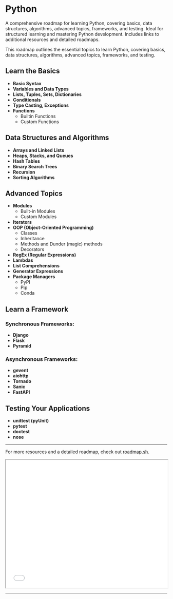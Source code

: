 # Python
A comprehensive roadmap for learning Python, covering basics, data structures, algorithms, advanced topics, frameworks, and testing. Ideal for structured learning and mastering Python development. Includes links to additional resources and detailed roadmaps.



This roadmap outlines the essential topics to learn Python, covering basics, data structures, algorithms, advanced topics, frameworks, and testing. 

## Learn the Basics

- **Basic Syntax**
- **Variables and Data Types**
- **Lists, Tuples, Sets, Dictionaries**
- **Conditionals**
- **Type Casting, Exceptions**
- **Functions**
  - Builtin Functions
  - Custom Functions

## Data Structures and Algorithms

- **Arrays and Linked Lists**
- **Heaps, Stacks, and Queues**
- **Hash Tables**
- **Binary Search Trees**
- **Recursion**
- **Sorting Algorithms**

## Advanced Topics

- **Modules**
  - Built-in Modules
  - Custom Modules
- **Iterators**
- **OOP (Object-Oriented Programming)**
  - Classes
  - Inheritance
  - Methods and Dunder (magic) methods
  - Decorators
- **RegEx (Regular Expressions)**
- **Lambdas**
- **List Comprehensions**
- **Generator Expressions**
- **Package Managers**
  - PyPI
  - Pip
  - Conda

## Learn a Framework

### Synchronous Frameworks:
- **Django**
- **Flask**
- **Pyramid**

### Asynchronous Frameworks:
- **gevent**
- **aiohttp**
- **Tornado**
- **Sanic**
- **FastAPI**

## Testing Your Applications

- **unittest (pyUnit)**
- **pytest**
- **doctest**
- **nose**

---

For more resources and a detailed roadmap, check out [roadmap.sh](https://roadmap.sh).

<iframe src="python-1.png" width="100%" height="400px"></iframe>

---


